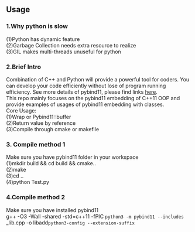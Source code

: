 ##  Usage
### 1.Why python is slow
(1)Python has dynamic feature  
(2)Garbage Collection needs extra resource to realize  
(3)GIL makes multi-threads unuseful for python  
### 2.Brief Intro
Combination of C++ and Python will provide a powerful tool for coders. You can develop your code efficiently without lose of program running efficiency. See more details of pybind11, please find links [here](https://github.com/pybind/pybind11).    
This repo mainly focuses on the pybind11 embedding of C++11 OOP and provide examples of usages of pybind11 embedding with classes.  
Core Usage:  
(1)Wrap or Pybind11::buffer  
(2)Return value by reference  
(3)Compile through cmake or makefile  
### 3. Compile method 1  
Make sure you have pybind11 folder in your workspace  
(1)mkdir build && cd build && cmake..  
(2)make  
(3)cd ..  
(4)python Test.py  
### 4.Compile method 2 
Make sure you have installed pybind11  
g++ -O3 -Wall -shared -std=c++11 -fPIC `python3 -m pybind11 --includes` _lib.cpp -o libadd`python3-config --extension-suffix`  
### 